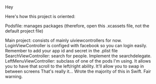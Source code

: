 Hey

Here's how this project is oriented:

Podsfile: manages packages (therefore, open this .xcassets file, not the default project file)

Main project: consists of mainly uiviewcontrollers for now. LoginViewController is configed with facebook so you can login easily. Remember to add your app id and secret in the .plist file
SearchViewController: search for people. Implement the searchdelegate.
LeftMenuViewController: subclass of one of the pods I'm using. It allows you to have that scroll to the left/right ability. It'll allow you to swap in between screens
That's really it...
Wrote the majority of this in Swift. Fair warning.
